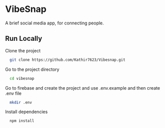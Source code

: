 # VibeSnap

A brief social media app, for connecting people.


## Run Locally

Clone the project

```bash
  git clone https://github.com/Kathir7623/Vibesnap.git
```

Go to the project directory

```bash
  cd vibesnap
```

Go to firebase and create the project
and use .env.example and then create .env file

```bash
  mkdir .env
```

Install dependencies

```bash
  npm install
```
 
 
